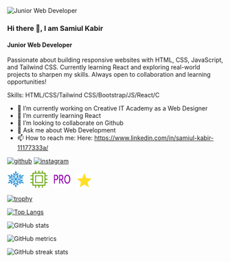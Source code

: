 ![Junior Web Developer](https://media.licdn.com/dms/image/v2/D4D03AQHWxylc_NBBRA/profile-displayphoto-shrink_200_200/B4DZOQw1FqHQAc-/0/1733300540687?e=1749081600&v=beta&t=voJcBJIMiz451QVJYyyOH3VLzLh_WHu9-YdjyaH4KsM)
### Hi there 👋, I am Samiul Kabir
#### Junior Web Developer


 Passionate about building responsive websites with HTML, CSS, JavaScript, and Tailwind CSS. Currently learning React and exploring real-world projects to sharpen my skills. Always open to collaboration and learning opportunities!

Skills: HTML/CSS/Tailwind CSS/Bootstrap/JS/React/C

- 🔭 I’m currently working on Creative IT Academy as a Web Designer 
- 🌱 I’m currently learning React 
- 👯 I’m looking to collaborate on Github 
- 💬 Ask me about Web Development 
- 📫 How to reach me: Here: https://www.linkedin.com/in/samiul-kabir-11177333a/ 


[<img src='https://cdn.jsdelivr.net/npm/simple-icons@3.0.1/icons/github.svg' alt='github' height='40'>](https://github.com/nafeesalways)  [<img src='https://cdn.jsdelivr.net/npm/simple-icons@3.0.1/icons/instagram.svg' alt='instagram' height='40'>](https://www.instagram.com/samiul_kabir_/)  

<a href='https://archiveprogram.github.com/'><img src='https://raw.githubusercontent.com/acervenky/animated-github-badges/master/assets/acbadge.gif' width='40' height='40'></a> <a href='https://docs.github.com/en/developers'><img src='https://raw.githubusercontent.com/acervenky/animated-github-badges/master/assets/devbadge.gif' width='40' height='40'></a> <a href='https://github.com/pricing'><img src='https://raw.githubusercontent.com/acervenky/animated-github-badges/master/assets/pro.gif' width='40' height='40'></a> <a href='https://stars.github.com/'><img src='https://raw.githubusercontent.com/acervenky/animated-github-badges/master/assets/starbadge.gif' width='35' height='35'></a> 

[![trophy](https://github-profile-trophy.vercel.app/?username=nafeesalways)](https://github.com/ryo-ma/github-profile-trophy)

[![Top Langs](https://github-readme-stats.vercel.app/api/top-langs/?username=nafeesalways)](https://github.com/anuraghazra/github-readme-stats)

![GitHub stats](https://github-readme-stats.vercel.app/api?username=nafeesalways&show_icons=true&count_private=true)  

![GitHub metrics](https://metrics.lecoq.io/nafeesalways)  

![GitHub streak stats](https://streak-stats.demolab.com/?user=nafeesalways)  





